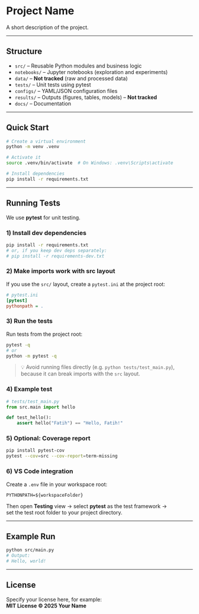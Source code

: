 # Project Name

A short description of the project.

---

## Structure

- `src/` – Reusable Python modules and business logic  
- `notebooks/` – Jupyter notebooks (exploration and experiments)  
- `data/` – **Not tracked** (raw and processed data)  
- `tests/` – Unit tests using pytest  
- `configs/` – YAML/JSON configuration files  
- `results/` – Outputs (figures, tables, models) – **Not tracked**  
- `docs/` – Documentation  

---

## Quick Start

```bash
# Create a virtual environment
python -m venv .venv

# Activate it
source .venv/bin/activate  # On Windows: .venv\Scripts\activate

# Install dependencies
pip install -r requirements.txt
```

---

## Running Tests

We use **pytest** for unit testing.

### 1) Install dev dependencies
```bash
pip install -r requirements.txt
# or, if you keep dev deps separately:
# pip install -r requirements-dev.txt
```

### 2) Make imports work with src layout
If you use the `src/` layout, create a `pytest.ini` at the project root:

```ini
# pytest.ini
[pytest]
pythonpath = .
```

### 3) Run the tests
Run tests from the project root:

```bash
pytest -q
# or
python -m pytest -q
```

> 💡 Avoid running files directly (e.g. `python tests/test_main.py`),  
> because it can break imports with the `src` layout.

### 4) Example test
```python
# tests/test_main.py
from src.main import hello

def test_hello():
    assert hello("Fatih") == "Hello, Fatih!"
```

### 5) Optional: Coverage report
```bash
pip install pytest-cov
pytest --cov=src --cov-report=term-missing
```

### 6) VS Code integration
Create a `.env` file in your workspace root:

```
PYTHONPATH=${workspaceFolder}
```

Then open **Testing** view → select **pytest** as the test framework →  
set the test root folder to your project directory.

---

## Example Run

```bash
python src/main.py
# Output:
# Hello, world!
```

---

## License

Specify your license here, for example:  
**MIT License © 2025 Your Name**